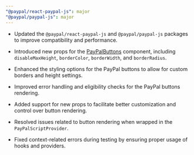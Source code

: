 ```yaml
---
"@paypal/react-paypal-js": major
"@paypal/paypal-js": major
---
```


-   Updated the `@paypal/react-paypal-js` and `@paypal/paypal-js` packages to improve compatibility and performance.
-   Introduced new props for the [PayPalButtons](cci:1://file:///d:/open_source%20contributions/2_OSC/paypal-js/packages/react-paypal-js/src/components/PayPalButtons.tsx:15:0-158:2) component, including `disableMaxHeight`, `borderColor`, `borderWidth`, and `borderRadius`.

-   Enhanced the styling options for the PayPal buttons to allow for custom borders and height settings.
-   Improved error handling and eligibility checks for the PayPal buttons rendering.
-   Added support for new props to facilitate better customization and control over button rendering.

-   Resolved issues related to button rendering when wrapped in the `PayPalScriptProvider`.
-   Fixed context-related errors during testing by ensuring proper usage of hooks and providers.
